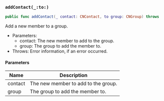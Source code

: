 ### `addContact(_:to:)`

```swift
public func addContact(_ contact: CNContact, to group: CNGroup) throws
```

Add a new member to a group.
- Parameters:
  - contact: The new member to add to the group.
  - group: The group to add the member to.
- Throws: Error information, if an error occurred.

#### Parameters

| Name | Description |
| ---- | ----------- |
| contact | The new member to add to the group. |
| group | The group to add the member to. |